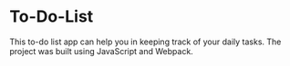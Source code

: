 # To-Do-List
This to-do list app can help you in keeping track of your daily tasks. The project was built using JavaScript and Webpack.
